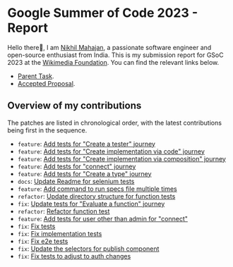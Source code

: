 # Google Summer of Code 2023 - Report
Hello there👋, I am [Nikhil Mahajan](https://github.com/nik-55), a passionate software engineer and open-source enthusiast from India. This is my submission report for GSoC 2023 at the [Wikimedia Foundation](https://wikimediafoundation.org/). You can find the relevant links below.
- [Parent Task](https://phabricator.wikimedia.org/T328587).
- [Accepted Proposal](https://phabricator.wikimedia.org/T333498).

## Overview of my contributions
The patches are listed in chronological order, with the latest contributions being first in the sequence.

- `feature`: [Add tests for "Create a tester" journey](https://gerrit.wikimedia.org/r/c/mediawiki/extensions/WikiLambda/+/920343)
- `feature`: [Add tests for "Create implementation via code" journey](https://gerrit.wikimedia.org/r/c/mediawiki/extensions/WikiLambda/+/923582)
- `feature`: [Add tests for "Create implementation via composition" journey](https://gerrit.wikimedia.org/r/c/mediawiki/extensions/WikiLambda/+/930599)
- `feature`: [Add tests for "connect" journey](https://gerrit.wikimedia.org/r/c/mediawiki/extensions/WikiLambda/+/929760)
- `feature`: [Add tests for "Create a type" journey](https://gerrit.wikimedia.org/r/c/mediawiki/extensions/WikiLambda/+/927770)
- `docs`: [Update Readme for selenium tests](https://gerrit.wikimedia.org/r/c/mediawiki/extensions/WikiLambda/+/947405)
- `feature`: [Add command to run specs file multiple times](https://gerrit.wikimedia.org/r/c/mediawiki/extensions/WikiLambda/+/934455)
- `refactor`: [Update directory structure for function tests](https://gerrit.wikimedia.org/r/c/mediawiki/extensions/WikiLambda/+/924141)
- `fix`: [Update tests for "Evaluate a function" journey](https://gerrit.wikimedia.org/r/c/mediawiki/extensions/WikiLambda/+/926554)
- `refactor`: [Refactor function test](https://gerrit.wikimedia.org/r/c/mediawiki/extensions/WikiLambda/+/950462)
- `feature`: [Add tests for user other than admin for "connect"](https://gerrit.wikimedia.org/r/c/mediawiki/extensions/WikiLambda/+/934447)
- `fix`: [Fix tests](https://gerrit.wikimedia.org/r/c/mediawiki/extensions/WikiLambda/+/939280)
- `fix`: [Fix implementation tests](https://gerrit.wikimedia.org/r/c/mediawiki/extensions/WikiLambda/+/930830)
- `fix`: [Fix e2e tests](https://gerrit.wikimedia.org/r/c/mediawiki/extensions/WikiLambda/+/935878)
- `fix`: [Update the selectors for publish component](https://gerrit.wikimedia.org/r/c/mediawiki/extensions/WikiLambda/+/941049)
- `fix`: [Fix tests to adjust to auth changes](https://gerrit.wikimedia.org/r/c/mediawiki/extensions/WikiLambda/+/945016)
